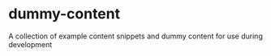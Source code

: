 # dummy-content
A collection of example content snippets and dummy content for use during development
